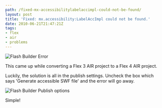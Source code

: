 ```yaml
---
path: /fixed-mx-accessibilitylabelaccimpl-could-not-be-found/
layout: post
title: 'Fixed: mx.accessibility:LabelAccImpl could not be found.'
date: 2010-06-21T21:47:21Z
tags:
- flex
- air
- problems
---
```


![](/content/images/2010/06/flash-error.jpg "Flash Builder Error") 

This came up while converting a Flex 3 AIR project to a Flex 4 AIR project. 

Luckily, the solution is all in the publish settings. Uncheck the box which says 'Generate accessible SWF file' and the error will go away. 

![](/content/images/2010/06/flex-publish-options.jpg "Flash Builder Publish options") 

Simple!
